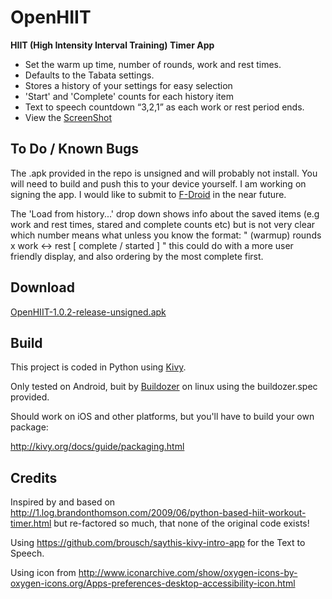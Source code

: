 OpenHIIT
========

**HIIT (High Intensity Interval Training) Timer App**

* Set the warm up time, number of rounds, work and rest times.
* Defaults to the Tabata settings.
* Stores a history of your settings for easy selection
* 'Start' and 'Complete' counts for each history item
* Text to speech countdown “3,2,1” as each work or rest period ends.
* View the [ScreenShot](https://github.com/bobemoe/OpenHiit/blob/master/screenshot.png)

To Do / Known Bugs
------------------
The .apk provided in the repo is unsigned and will probably not install.  You will need to build and push this to your device yourself. I am working on signing the app. I would like to submit to [F-Droid](https://f-droid.org/) in the near future.

The 'Load from history...' drop down shows info about the saved items (e.g work and rest times, stared and complete counts etc) but is not very clear which number means what unless you know the format:  " (warmup) rounds x work <-> rest [ complete / started ] " this could do with a more user friendly display, and also ordering by the most complete first.

Download
--------
[OpenHIIT-1.0.2-release-unsigned.apk](https://github.com/bobemoe/OpenHiit/blob/master/bin/OpenHIIT-1.0.2-release-unsigned.apk?raw=true)

Build
-----

This project is coded in Python using [Kivy](http://kivy.org).

Only tested on Android, buit by [Buildozer](https://buildozer.io/) on linux using the buildozer.spec provided. 

Should work on iOS and other platforms, but you'll have to build your own package:

http://kivy.org/docs/guide/packaging.html

Credits
-------

Inspired by and based on http://1.log.brandonthomson.com/2009/06/python-based-hiit-workout-timer.html but re-factored so much, that none of the original code exists!

Using https://github.com/brousch/saythis-kivy-intro-app for the Text to Speech.

Using icon from http://www.iconarchive.com/show/oxygen-icons-by-oxygen-icons.org/Apps-preferences-desktop-accessibility-icon.html
